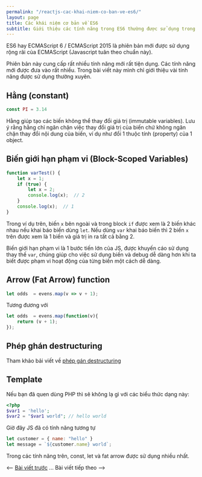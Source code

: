 ```yaml
---
permalink: "/reactjs-cac-khai-niem-co-ban-ve-es6/"
layout: page
title: Các khái niệm cơ bản về ES6
subtitle: Giới thiệu các tính năng trong ES6 thường được sử dụng trong dự án React
---
```



ES6 hay ECMAScript 6 / ECMAScript 2015 là phiên bản mới được sử dụng rộng rãi của ECMAScript (Javascript tuân theo chuẩn này).

Phiên bản này cung cấp rất nhiều tính năng mới rất tiện dụng. Các tính năng mới được đưa vào rất nhiều. Trong bài viết này mình chỉ giới thiệu vài tính năng được sử dụng thường xuyên.

## Hằng (constant)
```javascript
const PI = 3.14
```
Hằng giúp tạo các biến không thể thay đổi giá trị (immutable variables). Lưu ý rằng hằng chỉ ngăn chặn việc thay đổi giá trị của biến chứ không ngăn chặn thay đổi nội dung của biến, ví dụ như đổi 1 thuộc tính (property) của 1 object.

## Biến giới hạn phạm vi (Block-Scoped Variables)

```javascript
function varTest() {
    let x = 1;
    if (true) {
        let x = 2;
        console.log(x);  // 2
    }
    console.log(x);  // 1
}
```

Trong ví dụ trên, biến `x` bên ngoài và trong block `if` được xem là 2 biến khác nhau nếu khai báo biến dùng `let`.
Nếu dùng `var` khai báo biến thì 2 biến `x` trên được xem là 1 biến và giá trị in ra tất cả bằng 2.

Biến giới hạn phạm vi là 1 bước tiến lớn của JS, được khuyến cáo sử dụng thay thế `var`, chúng giúp cho việc sử dụng biến và debug dễ dàng hơn khi ta biết được phạm vi hoạt động của từng biến một cách dễ dàng.

## Arrow (Fat Arrow) function

```javascript
let odds  = evens.map(v => v + 1);
```

Tương đương với

```javascript
let odds  = evens.map(function(v){
    return (v + 1);
});
```

## Phép ghán destructuring

Tham khảo bải viết về [phép gán destructuring](/2017-10-26-es6-destructuring/)

## Template

Nếu bạn đã quen dùng PHP thì sẽ không lạ gì với các biểu thức dạng này:

```php
<?php
$var1 = 'hello';
$var2 = "$var1 world"; // hello world
```

Giờ đây JS đã có tính năng tương tự

```javascript
let customer = { name: "hello" }
let message = `${customer.name} world`;
```

Trong các tính năng trên, const, let và fat arrow được sử dụng nhiều nhất.

<-- [Bài viết trước](/reactjs-setup-du-an-dung-webpack-nginx/)
 ...
Bài viết tiếp theo -->